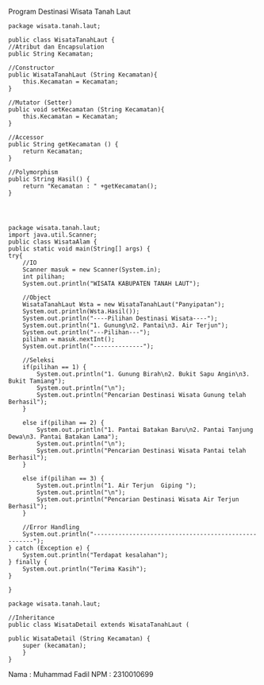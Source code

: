 Program Destinasi Wisata Tanah Laut

    package wisata.tanah.laut;

    public class WisataTanahLaut {
    //Atribut dan Encapsulation
    public String Kecamatan;
    
    //Constructor
    public WisataTanahLaut (String Kecamatan){
        this.Kecamatan = Kecamatan;
    }
    
    //Mutator (Setter)
    public void setKecamatan (String Kecamatan){
        this.Kecamatan = Kecamatan;
    }

    //Accessor
    public String getKecamatan () {
        return Kecamatan;
    }
    
    //Polymorphism
    public String Hasil() {
        return "Kecamatan : " +getKecamatan();
    }




    package wisata.tanah.laut;
    import java.util.Scanner;
    public class WisataAlam {
    public static void main(String[] args) {
    try{
        //IO
        Scanner masuk = new Scanner(System.in);
        int pilihan;
        System.out.println("WISATA KABUPATEN TANAH LAUT");
        
        //Object
        WisataTanahLaut Wsta = new WisataTanahLaut("Panyipatan");
        System.out.println(Wsta.Hasil());
        System.out.println("----Pilihan Destinasi Wisata----");
        System.out.println("1. Gunung\n2. Pantai\n3. Air Terjun");
        System.out.println("---Pilihan---");
        pilihan = masuk.nextInt();
        System.out.println("--------------");
        
        //Seleksi
        if(pilihan == 1) {
            System.out.println("1. Gunung Birah\n2. Bukit Sapu Angin\n3. Bukit Tamiang");
            System.out.println("\n");
            System.out.println("Pencarian Destinasi Wisata Gunung telah Berhasil");
        }
        
        else if(pilihan == 2) {
            System.out.println("1. Pantai Batakan Baru\n2. Pantai Tanjung Dewa\n3. Pantai Batakan Lama");
            System.out.println("\n");
            System.out.println("Pencarian Destinasi Wisata Pantai telah Berhasil");
        }
        
        else if(pilihan == 3) {
            System.out.println("1. Air Terjun  Giping ");
            System.out.println("\n");
            System.out.println("Pencarian Destinasi Wisata Air Terjun Berhasil");
        }
        
        //Error Handling
        System.out.println("-----------------------------------------------------");      
    } catch (Exception e) {
        System.out.println("Terdapat kesalahan");    
    } finally {
        System.out.println("Terima Kasih");
    }
     
    }

    package wisata.tanah.laut;

    //Inheritance
    public class WisataDetail extends WisataTanahLaut (

    public WisataDetail (String Kecamatan) {
        super (kecamatan);
        }
    }

Nama : Muhammad Fadil
NPM : 2310010699

  
